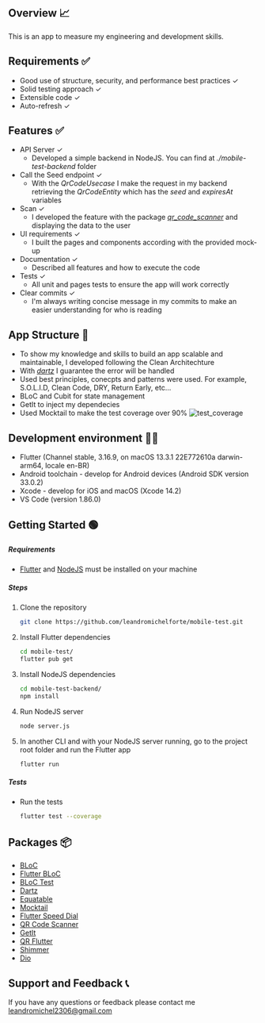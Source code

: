 ## Overview 📈
This is an app to measure my engineering and development skills.

## Requirements ✅
 - Good use of structure, security, and performance best practices ✓
 - Solid testing approach ✓
 - Extensible code ✓
 - Auto-refresh ✓

## Features ✅
- API Server ✓
    - Developed a simple backend in NodeJS. You can find at _./mobile-test-backend_ folder
- Call the Seed endpoint ✓
    - With the _QrCodeUsecase_ I make the request in my backend retrieving the _QrCodeEntity_ which has the _seed_ and _expiresAt_ variables
- Scan ✓
    - I developed the feature with the package *[qr_code_scanner](https://pub.dev/packages/qr_code_scanner)* and displaying the data to the user
- UI requirements ✓
    - I built the pages and components according with the provided mock-up
- Documentation ✓
    - Described all features and how to execute the code
- Tests ✓
    - All unit and pages tests to ensure the app will work correctly
- Clear commits ✓
    - I'm always writing concise message in my commits to make an easier understanding for who is reading

## App Structure 📱
- To show my knowledge and skills to build an app scalable and maintainable, I developed following the Clean Architechture
- With *[dartz](https://pub.dev/packages/dartz)* I guarantee the error will be handled
- Used best principles, conecpts and patterns were used. For example, S.O.L.I.D, Clean Code, DRY, Return Early, etc...
- BLoC and Cubit for state management
- GetIt to inject my dependecies
- Used Mocktail to make the test coverage over 90%
![test_coverage](https://i.ibb.co/TcgpShC/Screenshot-2024-02-02-at-23-38-44.png)

## Development environment 👨‍💻
- Flutter (Channel stable, 3.16.9, on macOS 13.3.1 22E772610a darwin-arm64, locale en-BR)
- Android toolchain - develop for Android devices (Android SDK version 33.0.2)
- Xcode - develop for iOS and macOS (Xcode 14.2)
- VS Code (version 1.86.0)

## Getting Started 🟢
##### Requirements
- [Flutter](https://flutter.dev/docs/get-started/install) and [NodeJS](https://nodejs.org/en) must be installed on your machine
##### Steps
1. Clone the repository
    ```bash
    git clone https://github.com/leandromichelforte/mobile-test.git
    ```
2. Install Flutter dependencies
    ```bash
    cd mobile-test/
    flutter pub get
    ```
3. Install NodeJS dependencies
    ```bash
    cd mobile-test-backend/
    npm install
    ```
4. Run NodeJS server
    ```bash
    node server.js
    ```
5. In another CLI and with your NodeJS server running, go to the project root folder and run the Flutter app
    ```bash
    flutter run
    ```
##### Tests
- Run the tests
    ```bash
    flutter test --coverage
    ```

## Packages 📦
- [BLoC](https://pub.dev/packages/bloc)
- [Flutter BLoC](https://pub.dev/packages/flutter_bloc)
- [BLoC Test](https://pub.dev/packages/bloc_test)
- [Dartz](https://pub.dev/packages/dartz)
- [Equatable](https://pub.dev/packages/equatable)
- [Mocktail](https://pub.dev/packages/mocktail)
- [Flutter Speed Dial](https://pub.dev/packages/flutter_speed_dial)
- [QR Code Scanner](https://pub.dev/packages/qr_code_scanner)
- [GetIt](https://pub.dev/packages/get_it)
- [QR Flutter](https://pub.dev/packages/qr_flutter)
- [Shimmer](https://pub.dev/packages/shimmer)
- [Dio](https://pub.dev/packages/dio)

## Support and Feedback 📞
If you have any questions or feedback please contact me [leandromichel2306@gmail.com](mailto:leandromichel2306@gmail.com)